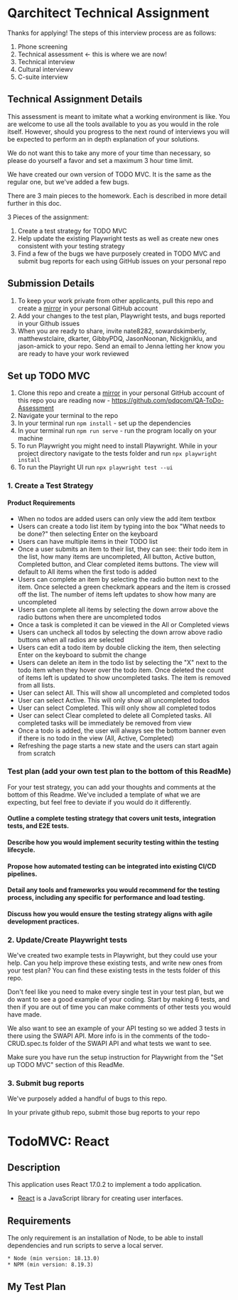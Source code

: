# Qarchitect Technical Assignment
Thanks for applying! The steps of this interview process are as follows:
1. Phone screening
2. Technical assessment <- this is where we are now!
3. Technical interview
4. Cultural interviewv
5. C-suite interview

## Technical Assignment Details
This assessment is meant to imitate what a working environment is like. You are welcome to use all the tools available to you as you would in the role itself. However, should you progress to the next round of interviews you will be expected to perform an in depth explanation of your solutions.

We do not want this to take any more of your time than necessary, so please do yourself a favor and set a maximum 3 hour time limit. 

We have created our own version of TODO MVC. It is the same as the regular one, but we've added a few bugs.

There are 3 main pieces to the homework. Each is described in more detail further in this doc.

3 Pieces of the assignment:

1. Create a test strategy for TODO MVC
2. Help update the existing Playwright tests as well as create new ones consistent with your testing strategy
3. Find a few of the bugs we have purposely created in TODO MVC and submit bug reports for each using GitHub issues on your personal repo

## Submission Details
1. To keep your work private from other applicants, pull this repo and create a [mirror](https://docs.github.com/en/repositories/creating-and-managing-repositories/duplicating-a-repository) in your personal GitHub account
2. Add your changes to the test plan, Playwright tests, and bugs reported in your Github issues
3. When you are ready to share, invite nate8282, sowardskimberly, matthewstclaire, dkarter, GibbyPDQ, JasonNoonan, Nickjgniklu, and jason-amick to your repo. Send an email to Jenna letting her know you are ready to have your work reviewed

## Set up TODO MVC

1. Clone this repo and create a [mirror](https://docs.github.com/en/repositories/creating-and-managing-repositories/duplicating-a-repository) in your personal GitHub account of this repo you are reading now - https://github.com/pdqcom/QA-ToDo-Assessment
2. Navigate your terminal to the repo
3. In your terminal run `npm install` - set up the dependencies
4. In your terminal run `npm run serve` - run the program locally on your machine
5. To run Playwright you might need to install Playwright. While in your project directory navigate to the tests folder and run `npx playwright install`
6. To run the Playright UI run `npx playwright test --ui`


### 1. Create a Test Strategy

#### Product Requirements
- When no todos are added users can only view the add item textbox
- Users can create a todo list item by typing into the box "What needs to be done?" then selecting Enter on the keyboard
- Users can have multiple items in their TODO list
- Once a user submits an item to their list, they can see: their todo item in the list, how many items are uncompleted, All button, Active button, Completed button, and Clear completed items buttons. The view will default to All items when the first todo is added
- Users can complete an item by selecting the radio button next to the item. Once selected a green checkmark appears and the item is crossed off the list. The number of items left updates to show how many are uncompleted
- Users can complete all items by selecting the down arrow above the radio buttons when there are uncompleted todos
- Once a task is completed it can be viewed in the All or Completed views
- Users can uncheck all todos by selecting the down arrow above radio buttons when all radios are selected
- Users can edit a todo item by double clicking the item, then selecting Enter on the keyboard to submit the change
- Users can delete an item in the todo list by selecting the "X" next to the todo item when they hover over the todo item. Once deleted the count of items left is updated to show uncompleted tasks. The item is removed from all lists. 
- User can select All. This will show all uncompleted and completed todos
- User can select Active. This will only show all uncompleted todos
- User can select Completed. This will only show all completed todos
- User can select Clear completed to delete all Completed tasks. All completed tasks will be immediately be removed from view
- Once a todo is added, the user will always see the bottom banner even if there is no todo in the view (All, Active, Completed)
- Refreshing the page starts a new state and the users can start again from scratch

### Test plan (add your own test plan to the bottom of this ReadMe)
For your test strategy, you can add your thoughts and comments at the bottom of this Readme. We've included a template of what we are expecting, but feel free to deviate if you would do it differently.
#### Outline a complete testing strategy that covers unit tests, integration tests, and E2E tests.

#### Describe how you would implement security testing within the testing lifecycle.

#### Propose how automated testing can be integrated into existing CI/CD pipelines.

#### Detail any tools and frameworks you would recommend for the testing process, including any specific for performance and load testing.

#### Discuss how you would ensure the testing strategy aligns with agile development practices.

### 2. Update/Create Playwright tests
We've created two example tests in Playwright, but they could use your help. Can you help improve these existing tests, and write new ones from your test plan? You can find these existing tests in the tests folder of this repo. 

Don't feel like you need to make every single test in your test plan, but we do want to see a good example of your coding. Start by making 6 tests, and then if you are out of time you can make comments of other tests you would have made. 

We also want to see an example of your API testing so we added 3 tests in there using the SWAPI API. More info is in the comments of the todo-CRUD.spec.ts folder of the SWAPI API and what tests we want to see.

Make sure you have run the setup instruction for Playwright from the "Set up TODO MVC" section of this ReadMe.

### 3. Submit bug reports
We've purposely added a handful of bugs to this repo.

In your private github repo, submit those bug reports to your repo



# TodoMVC: React

## Description

This application uses React 17.0.2 to implement a todo application.

-   [React](https://reactjs.org/) is a JavaScript library for creating user interfaces.

## Requirements

The only requirement is an installation of Node, to be able to install dependencies and run scripts to serve a local server.

```
* Node (min version: 18.13.0)
* NPM (min version: 8.19.3)
```

## My Test Plan
